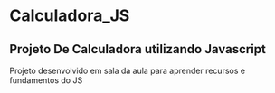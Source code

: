 # Calculadora_JS
<h2> Projeto De Calculadora utilizando Javascript </h2>
Projeto desenvolvido em sala da aula para aprender recursos e fundamentos do JS  

